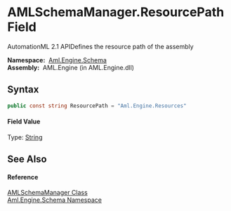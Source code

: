 AMLSchemaManager.ResourcePath Field
===================================
AutomationML 2.1 APIDefines the resource path of the assembly

  **Namespace:**  [Aml.Engine.Schema][1]  
  **Assembly:**  AML.Engine (in AML.Engine.dll)

Syntax
------

```csharp
public const string ResourcePath = "Aml.Engine.Resources"
```

#### Field Value
Type: [String][2]

See Also
--------

#### Reference
[AMLSchemaManager Class][3]  
[Aml.Engine.Schema Namespace][1]  

[1]: ../README.md
[2]: https://docs.microsoft.com/dotnet/api/system.string
[3]: README.md
[4]: https://www.automationml.org
[5]: ../../icons/logoShade.png